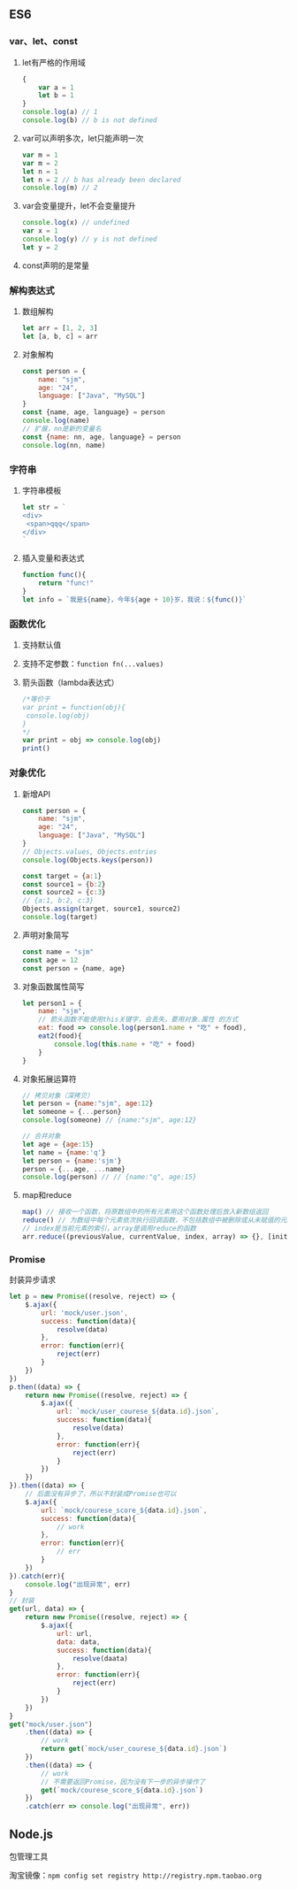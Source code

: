 ## ES6

### var、let、const

1. let有严格的作用域

   ```javascript
   {
       var a = 1
       let b = 1
   }
   console.log(a) // 1
   console.log(b) // b is not defined
   ```

   

2. var可以声明多次，let只能声明一次

   ```javascript
   var m = 1
   var m = 2
   let n = 1
   let n = 2 // b has already been declared
   console.log(m) // 2
   ```

   

3. var会变量提升，let不会变量提升

   ```javascript
   console.log(x) // undefined
   var x = 1
   console.log(y) // y is not defined
   let y = 2
   ```

4. const声明的是常量

### 解构表达式

1. 数组解构

   ```javascript
   let arr = [1, 2, 3]
   let [a, b, c] = arr
   ```

   

2. 对象解构

   ```javascript
   const person = {
       name: "sjm",
       age: "24",
       language: ["Java", "MySQL"]
   }
   const {name, age, language} = person
   console.log(name)
   // 扩展，nn是新的变量名
   const {name: nn, age, language} = person
   console.log(nn, name)
   ```

### 字符串

1. 字符串模板

   ```javascript
   let str = `
   <div>
   	<span>qqq</span>
   </div>
   `
   ```

2. 插入变量和表达式

   ```javascript
   function func(){
       return "func!"
   }
   let info = `我是${name}，今年${age + 10}岁，我说：${func()}`
   ```

### 函数优化

1. 支持默认值

2. 支持不定参数：`function fn(...values)`

3. 箭头函数（lambda表达式）

   ```javascript
   /*等价于
   var print = function(obj){
   	console.log(obj)
   }
   */
   var print = obj => console.log(obj)
   print()
   ```

### 对象优化

1. 新增API

   ```javascript
   const person = {
       name: "sjm",
       age: "24",
       language: ["Java", "MySQL"]
   }
   // Objects.values, Objects.entries
   console.log(Objects.keys(person))
   
   const target = {a:1}
   const source1 = {b:2}
   const source2 = {c:3}
   // {a:1, b:2, c:3}
   Objects.assign(target, source1, source2)
   console.log(target)
   ```

2. 声明对象简写

   ```javascript
   const name = "sjm"
   const age = 12
   const person = {name, age}
   ```

3. 对象函数属性简写

   ```javascript
   let person1 = {
       name: "sjm",
       // 箭头函数不能使用this关键字，会丢失，要用对象.属性 的方式
       eat: food => console.log(person1.name + "吃" + food),
       eat2(food){
           console.log(this.name + "吃" + food)
       }
   }
   ```

4. 对象拓展运算符

   ```javascript
   // 拷贝对象（深拷贝）
   let person = {name:"sjm", age:12}
   let someone = {...person}
   console.log(someone) // {name:"sjm", age:12}
   
   // 合并对象
   let age = {age:15}
   let name = {name:'q'}
   let person = {name:'sjm'}
   person = {...age, ...name}
   console.log(person) // // {name:"q", age:15}
   ```

5. map和reduce

   ```javascript
   map() // 接收一个函数，将原数组中的所有元素用这个函数处理后放入新数组返回
   reduce() // 为数组中每个元素依次执行回调函数，不包括数组中被删除或从未赋值的元素
   // index是当前元素的索引，array是调用reduce的函数
   arr.reduce((previousValue, currentValue, index, array) => {}, [initValue])
   ```

### Promise

封装异步请求

```javascript
let p = new Promise((resolve, reject) => {
    $.ajax({
        url: 'mock/user.json',
        success: function(data){
            resolve(data)
        },
        error: function(err){
            reject(err)
        }
    })
})
p.then((data) => {
    return new Promise((resolve, reject) => {
        $.ajax({
            url: `mock/user_courese_${data.id}.json`,
            success: function(data){
                resolve(data)
            },
            error: function(err){
                reject(err)
            }
        })
    })
}).then((data) => {
    // 后面没有异步了，所以不封装成Promise也可以
    $.ajax({
        url: `mock/courese_score_${data.id}.json`,
        success: function(data){
            // work
        },
        error: function(err){
            // err
        }
    })
}).catch(err){
    console.log("出现异常", err)
}
// 封装
get(url, data) => {
    return new Promise((resolve, reject) => {
        $.ajax({
            url: url,
            data: data,
            success: function(data){
                resolve(daata)
            },
            error: function(err){
                reject(err)
            }
        })
    })
}
get("mock/user.json")
	.then((data) => {
    	// work
    	return get(`mock/user_courese_${data.id}.json`)
	})
	.then((data) => {
    	// work
    	// 不需要返回Promise，因为没有下一步的异步操作了
    	get(`mock/courese_score_${data.id}.json`)
    })
	.catch(err => console.log("出现异常", err))
```



## Node.js

包管理工具

淘宝镜像：`npm config set registry http://registry.npm.taobao.org`